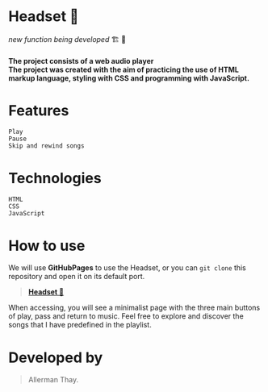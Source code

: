 # Headset 🎵
*_new function being developed_* 🏗️ 🚧 
#### The project consists of a web audio player <br> The project was created with the aim of practicing the use of HTML markup language, styling with CSS and programming with JavaScript.
 ####

# Features
  
    Play
    Pause
    Skip and rewind songs
    
# Technologies

    HTML
    CSS
    JavaScript
    
# How to use

We will use **GitHubPages** to use the Headset, or you can `git clone` this repository and open it on its default port.

> [**Headset 🎵**](https://allerman.github.io/_headset_/)
    
When accessing, you will see a minimalist page with the three main buttons of play, pass and return to music.
Feel free to explore and discover the songs that I have predefined in the playlist.

# Developed by
 > Allerman Thay.
